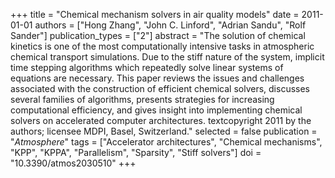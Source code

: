 +++
title = "Chemical mechanism solvers in air quality models"
date = 2011-01-01
authors = ["Hong Zhang", "John C. Linford", "Adrian Sandu", "Rolf Sander"]
publication_types = ["2"]
abstract = "The solution of chemical kinetics is one of the most computationally intensive tasks in atmospheric chemical transport simulations. Due to the stiff nature of the system, implicit time stepping algorithms which repeatedly solve linear systems of equations are necessary. This paper reviews the issues and challenges associated with the construction of efficient chemical solvers, discusses several families of algorithms, presents strategies for increasing computational efficiency, and gives insight into implementing chemical solvers on accelerated computer architectures. textcopyright 2011 by the authors; licensee MDPI, Basel, Switzerland."
selected = false
publication = "*Atmosphere*"
tags = ["Accelerator architectures", "Chemical mechanisms", "KPP", "KPPA", "Parallelism", "Sparsity", "Stiff solvers"]
doi = "10.3390/atmos2030510"
+++

